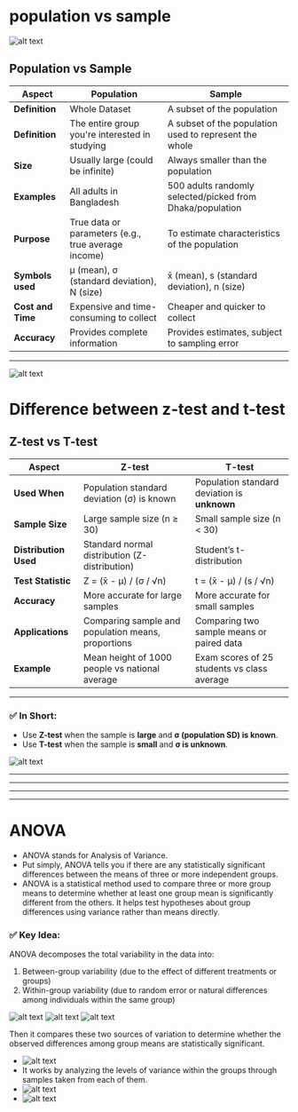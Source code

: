 # population vs  sample

![alt text](assets/population_vs_sample.png)


## Population vs Sample

| **Aspect**        | **Population**                                       | **Sample**                                              |
|-------------------|------------------------------------------------------|----------------------------------------------------------|
| **Definition**     | Whole Dataset       | A subset of the population    |
| **Definition**     | The entire group you're interested in studying       | A subset of the population used to represent the whole   |
| **Size**          | Usually large (could be infinite)                    | Always smaller than the population                       |
| **Examples**       | All adults in Bangladesh                             | 500 adults randomly selected/picked from Dhaka/population                  |
| **Purpose**        | True data or parameters (e.g., true average income) | To estimate characteristics of the population            |
| **Symbols used**   | μ (mean), σ (standard deviation), N (size)           | x̄ (mean), s (standard deviation), n (size)              |
| **Cost and Time** | Expensive and time-consuming to collect              | Cheaper and quicker to collect                           |
| **Accuracy**      | Provides complete information                         | Provides estimates, subject to sampling error            |

---


![alt text](assets/population_vs_sample-2.png)



# Difference between z-test and t-test


## Z-test vs T-test

| **Aspect**               | **Z-test**                                           | **T-test**                                           |
|--------------------------|------------------------------------------------------|------------------------------------------------------|
| **Used When**            | Population standard deviation (σ) is known          | Population standard deviation is **unknown**         |
| **Sample Size**          | Large sample size (n ≥ 30)                          | Small sample size (n < 30)                          |
| **Distribution Used**    | Standard normal distribution (Z-distribution)       | Student’s t-distribution                            |
| **Test Statistic**       | Z = (x̄ - μ) / (σ / √n)                              | t = (x̄ - μ) / (s / √n)                              |
| **Accuracy**             | More accurate for large samples                     | More accurate for small samples                     |
| **Applications**         | Comparing sample and population means, proportions | Comparing two sample means or paired data           |
| **Example**              | Mean height of 1000 people vs national average      | Exam scores of 25 students vs class average         |

---

### ✅ In Short:
- Use **Z-test** when the sample is **large** and **σ (population SD) is known**.
- Use **T-test** when the sample is **small** and **σ is unknown**.

![alt text](assets/One-Tailedvs_Two-TailedTests.png)







---------------
---------------
---------------
---------------


# ANOVA
- ANOVA stands for Analysis of Variance. 
- Put simply, ANOVA tells you if there are any statistically significant differences between the means of three or more independent groups.
- ANOVA is a statistical method used to compare three or more group means to determine whether at least one group mean is significantly different from the others. It helps test hypotheses about group differences using variance rather than means directly.
### ✅ Key Idea:

ANOVA decomposes the total variability in the data into:

1. Between-group variability (due to the effect of different treatments or groups)
2. Within-group variability (due to random error or natural differences among individuals within the same group)

![alt text](assets/ht_annova.png)
![alt text](assets/ht_annova_2.png)
![alt text](assets/ht_annova_3.png)

Then it compares these two sources of variation to determine whether the observed differences among group means are statistically significant.
- ![alt text](assets/annova.png)
- It works by analyzing the levels of variance within the groups through samples taken from each of them.
- ![alt text](assets/annova_2.png)
- ![alt text](assets/annova_3.png)